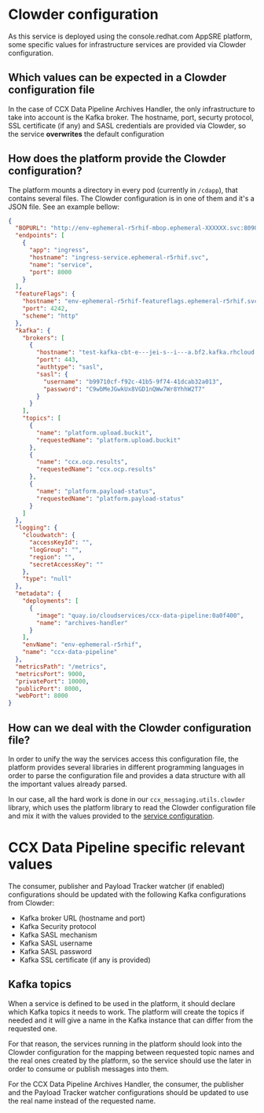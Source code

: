 # Clowder configuration

As this service is deployed using the console.redhat.com AppSRE
platform, some specific values for infrastructure services are
provided via Clowder configuration.

## Which values can be expected in a Clowder configuration file

In the case of CCX Data Pipeline Archives Handler, the only
infrastructure to take into account is the Kafka broker. The hostname,
port, securty protocol, SSL certificate (if any) and SASL
credentials are provided via Clowder, so the service **overwrites**
the default configuration 

## How does the platform provide the Clowder configuration?

The platform mounts a directory in every pod (currently in `/cdapp`),
that contains several files. The Clowder configuration is in one of
them and it's a JSON file. See an example bellow:

```json
{
  "BOPURL": "http://env-ephemeral-r5rhif-mbop.ephemeral-XXXXXX.svc:8090",
  "endpoints": [
    {
      "app": "ingress",
      "hostname": "ingress-service.ephemeral-r5rhif.svc",
      "name": "service",
      "port": 8000
    }
  ],
  "featureFlags": {
    "hostname": "env-ephemeral-r5rhif-featureflags.ephemeral-r5rhif.svc",
    "port": 4242,
    "scheme": "http"
  },
  "kafka": {
    "brokers": [
      {
        "hostname": "test-kafka-cbt-e---jei-s--i---a.bf2.kafka.rhcloud.com",
        "port": 443,
        "authtype": "sasl",
        "sasl": {
          "username": "b99710cf-f92c-41b5-9f74-41dcab32a013",
          "password": "C9wbMeJGwkUx8VGD1nQWw7Wr8YhhW2T7"
        }
      }
    ],
    "topics": [
      {
        "name": "platform.upload.buckit",
        "requestedName": "platform.upload.buckit"
      },
      {
        "name": "ccx.ocp.results",
        "requestedName": "ccx.ocp.results"
      },
      {
        "name": "platform.payload-status",
        "requestedName": "platform.payload-status"
      }
    ]
  },
  "logging": {
    "cloudwatch": {
      "accessKeyId": "",
      "logGroup": "",
      "region": "",
      "secretAccessKey": ""
    },
    "type": "null"
  },
  "metadata": {
    "deployments": [
      {
        "image": "quay.io/cloudservices/ccx-data-pipeline:0a0f400",
        "name": "archives-handler"
      }
    ],
    "envName": "env-ephemeral-r5rhif",
    "name": "ccx-data-pipeline"
  },
  "metricsPath": "/metrics",
  "metricsPort": 9000,
  "privatePort": 10000,
  "publicPort": 8000,
  "webPort": 8000
}
```

## How can we deal with the Clowder configuration file?

In order to unify the way the services access this configuration
file, the platform provides several libraries in different programming
languages in order to parse the configuration file and provides a data
structure with all the important values already parsed.

In our case, all the hard work is done in our
`ccx_messaging.utils.clowder` library, which uses the platform
library to read the Clowder configuration file and mix it with the
values provided to the [service configuration](configuration).

# CCX Data Pipeline specific relevant values

The consumer, publisher and Payload Tracker watcher (if enabled)
configurations should be updated with the following Kafka
configurations from Clowder:

- Kafka broker URL (hostname and port)
- Kafka Security protocol
- Kafka SASL mechanism
- Kafka SASL username
- Kafka SASL password
- Kafka SSL certificate (if any is provided)

## Kafka topics

When a service is defined to be used in the platform, it should
declare which Kafka topics it needs to work. The platform will create
the topics if needed and it will give a name in the Kafka instance
that can differ from the requested one.

For that reason, the services running in the platform should look into
the Clowder configuration for the mapping between requested topic
names and the real ones created by the platform, so the service should
use the later in order to consume or publish messages into them.

For the CCX Data Pipeline Archives Handler, the consumer, the publisher and the Payload Tracker watcher configurations should be
updated to use the real name instead of the requested name.
